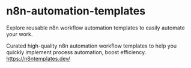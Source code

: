 # n8n-automation-templates
Explore reusable n8n workflow automation templates to easily automate your work.


Curated high-quality n8n automation workflow templates to help you quickly implement process automation, boost efficiency.
https://n8ntemplates.dev/
